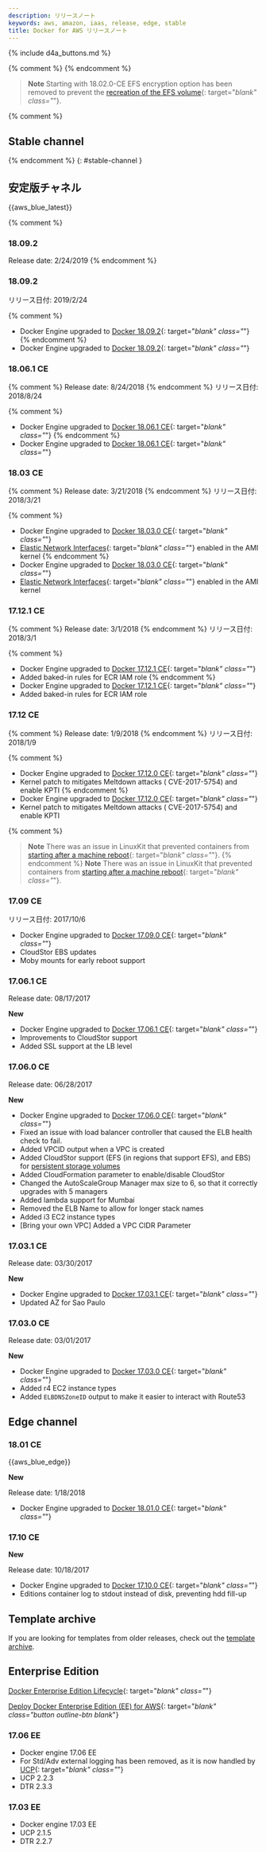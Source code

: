 ```yaml
---
description: リリースノート
keywords: aws, amazon, iaas, release, edge, stable
title: Docker for AWS リリースノート
---
```


{% include d4a_buttons.md %}

{% comment %}
{% endcomment %}
> **Note** Starting with 18.02.0-CE EFS encryption option has been removed to prevent the [recreation of the EFS volume](https://docs.aws.amazon.com/AWSCloudFormation/latest/UserGuide/using-cfn-updating-stacks-update-behaviors.html){: target="_blank" class="_"}.


{% comment %}
## Stable channel
{% endcomment %}
{: #stable-channel }
## 安定版チャネル
{{aws_blue_latest}}

{% comment %}
### 18.09.2
Release date: 2/24/2019
{% endcomment %}
### 18.09.2
リリース日付: 2019/2/24

{% comment %}
- Docker Engine upgraded to [Docker 18.09.2](https://github.com/docker/docker-ce/releases/tag/v18.09.2){: target="_blank" class="_"}
{% endcomment %}
- Docker Engine upgraded to [Docker 18.09.2](https://github.com/docker/docker-ce/releases/tag/v18.09.2){: target="_blank" class="_"}

### 18.06.1 CE

{% comment %}
Release date: 8/24/2018
{% endcomment %}
リリース日付: 2018/8/24

{% comment %}
- Docker Engine upgraded to [Docker 18.06.1 CE](https://github.com/docker/docker-ce/releases/tag/v18.06.1-ce){: target="_blank" class="_"}
{% endcomment %}
- Docker Engine upgraded to [Docker 18.06.1 CE](https://github.com/docker/docker-ce/releases/tag/v18.06.1-ce){: target="_blank" class="_"}

### 18.03 CE

{% comment %}
Release date: 3/21/2018
{% endcomment %}
リリース日付: 2018/3/21

{% comment %}
- Docker Engine upgraded to [Docker 18.03.0 CE](https://github.com/docker/docker-ce/releases/tag/v18.03.0-ce){: target="_blank" class="_"}
- [Elastic Network Interfaces](https://docs.aws.amazon.com/AWSEC2/latest/UserGuide/using-eni.html){: target="_blank" class="_"} enabled in the AMI kernel
{% endcomment %}
- Docker Engine upgraded to [Docker 18.03.0 CE](https://github.com/docker/docker-ce/releases/tag/v18.03.0-ce){: target="_blank" class="_"}
- [Elastic Network Interfaces](https://docs.aws.amazon.com/AWSEC2/latest/UserGuide/using-eni.html){: target="_blank" class="_"} enabled in the AMI kernel

### 17.12.1 CE

{% comment %}
Release date: 3/1/2018
{% endcomment %}
リリース日付: 2018/3/1

{% comment %}
- Docker Engine upgraded to [Docker 17.12.1 CE](https://github.com/docker/docker-ce/releases/tag/v17.12.1-ce){: target="_blank" class="_"}
- Added baked-in rules for ECR IAM role
{% endcomment %}
- Docker Engine upgraded to [Docker 17.12.1 CE](https://github.com/docker/docker-ce/releases/tag/v17.12.1-ce){: target="_blank" class="_"}
- Added baked-in rules for ECR IAM role

### 17.12 CE

{% comment %}
Release date: 1/9/2018
{% endcomment %}
リリース日付: 2018/1/9

{% comment %}
- Docker Engine upgraded to [Docker 17.12.0 CE](https://github.com/docker/docker-ce/releases/tag/v17.12.0-ce){: target="_blank" class="_"}
- Kernel patch to mitigates Meltdown attacks ( CVE-2017-5754) and enable KPTI
{% endcomment %}
- Docker Engine upgraded to [Docker 17.12.0 CE](https://github.com/docker/docker-ce/releases/tag/v17.12.0-ce){: target="_blank" class="_"}
- Kernel patch to mitigates Meltdown attacks ( CVE-2017-5754) and enable KPTI

{% comment %}
> **Note** There was an issue in LinuxKit that prevented containers from [starting after a machine reboot](https://github.com/moby/moby/issues/36189){: target="_blank" class="_"}.
{% endcomment %}
> **Note** There was an issue in LinuxKit that prevented containers from [starting after a machine reboot](https://github.com/moby/moby/issues/36189){: target="_blank" class="_"}.

### 17.09 CE

リリース日付: 2017/10/6

- Docker Engine upgraded to [Docker 17.09.0 CE](https://github.com/docker/docker-ce/releases/tag/v17.09.0-ce){: target="_blank" class="_"}
- CloudStor EBS updates
- Moby mounts for early reboot support

### 17.06.1 CE

Release date: 08/17/2017

**New**

- Docker Engine upgraded to [Docker 17.06.1 CE](https://github.com/docker/docker-ce/releases/tag/v17.06.1-ce){: target="_blank" class="_"}
- Improvements to CloudStor support
- Added SSL support at the LB level

### 17.06.0 CE

Release date: 06/28/2017

**New**

- Docker Engine upgraded to [Docker 17.06.0 CE](https://github.com/docker/docker-ce/releases/tag/v17.06.0-ce){: target="_blank" class="_"}
- Fixed an issue with load balancer controller that caused the ELB health check to fail.
- Added VPCID output when a VPC is created
- Added CloudStor support (EFS (in regions that support EFS), and EBS) for [persistent storage volumes](persistent-data-volumes.md)
- Added CloudFormation parameter to enable/disable CloudStor
- Changed the AutoScaleGroup Manager max size to 6, so that it correctly upgrades with 5 managers
- Added lambda support for Mumbai
- Removed the ELB Name to allow for longer stack names
- Added i3 EC2 instance types
- [Bring your own VPC] Added a VPC CIDR Parameter

### 17.03.1 CE

Release date: 03/30/2017

**New**

- Docker Engine upgraded to [Docker 17.03.1 CE](https://github.com/docker/docker/blob/master/CHANGELOG.md){: target="_blank" class="_"}
- Updated AZ for Sao Paulo

### 17.03.0 CE

Release date: 03/01/2017

**New**

- Docker Engine upgraded to [Docker 17.03.0 CE](https://github.com/docker/docker/blob/master/CHANGELOG.md){: target="_blank" class="_"}
- Added r4 EC2 instance types
- Added `ELBDNSZoneID` output to make it easier to interact with Route53


## Edge channel

### 18.01 CE

{{aws_blue_edge}}

**New**

Release date: 1/18/2018

- Docker Engine upgraded to [Docker 18.01.0 CE](https://github.com/docker/docker-ce/releases/tag/v18.01.0-ce){: target="_blank" class="_"}

### 17.10 CE

**New**

Release date: 10/18/2017

- Docker Engine upgraded to [Docker 17.10.0 CE](https://github.com/docker/docker-ce/releases/tag/v17.10.0-ce){: target="_blank" class="_"}
- Editions container log to stdout instead of disk, preventing hdd fill-up

## Template archive

If you are looking for templates from older releases, check out the [template archive](/docker-for-aws/archive.md).

## Enterprise Edition
[Docker Enterprise Edition Lifecycle](https://success.docker.com/Policies/Maintenance_Lifecycle){: target="_blank" class="_"}

[Deploy Docker Enterprise Edition (EE) for AWS](https://hub.docker.com/editions/enterprise/docker-ee-aws?tab=description){: target="_blank" class="button outline-btn blank_"}

### 17.06 EE

- Docker engine 17.06 EE
- For Std/Adv external logging has been removed, as it is now handled by [UCP](https://docs.docker.com/datacenter/ucp/2.0/guides/configuration/configure-logs/){: target="_blank" class="_"}
- UCP 2.2.3
- DTR 2.3.3

### 17.03 EE

- Docker engine 17.03 EE
- UCP 2.1.5
- DTR 2.2.7
